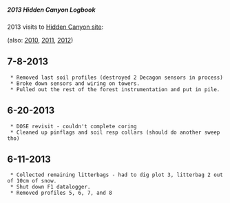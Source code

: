 ##### 2013 Hidden Canyon Logbook

2013 visits to [Hidden Canyon
site](hiddencanyon:sitedescription):

(also: [2010](hiddencanyon:hc2010_log),
[2011](hiddencanyon:hc2011_log),
[2012](hiddencanyon:hc2012_log))

7-8-2013
--------

` * Removed last soil profiles (destroyed 2 Decagon sensors in process)`\
` * Broke down sensors and wiring on towers.`\
` * Pulled out the rest of the forest instrumentation and put in pile.`

6-20-2013
---------

` * DOSE revisit - couldn't complete coring`\
` * Cleaned up pinflags and soil resp collars (should do another sweep tho)`

6-11-2013
---------

` * Collected remaining litterbags - had to dig plot 3, litterbag 2 out of 10cm of snow.`\
` * Shut down F1 datalogger.`\
` * Removed profiles 5, 6, 7, and 8`
